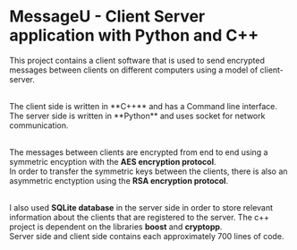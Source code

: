 # MessageU - Client Server application with Python and C++
This project contains a client software that is used to send encrypted messages between clients on different computers using a model of client-server. </br> 

</br> 
The client side is written in **C++** and has a Command line interface. </br> 
The server side is written in **Python** and uses socket for network communication. </br> 
</br> 

The messages between clients are encrypted from end to end using a symmetric encyption with the **AES encryption protocol**. </br>
In order to transfer the symmetric keys between the clients, there is also an asymmetric enctyption using the **RSA encryption protocol**. </br>
</br> 

I also used **SQLite database** in the server side in order to store relevant information about the clients that are registered to the server.
The c++ project is dependent on the libraries **boost** and **cryptopp**.</br>
Server side and client side contains each approximately 700 lines of code.
